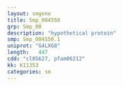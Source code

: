 ```yaml
---
layout: smgene
title: Smp_004550
grp: Smp_00
description: "hypothetical protein"
smp: Smp_004550.1
uniprot: "G4LXG8"
length:   447
cdd: "cl05627, pfam06212"
kk: K11353
categories: sm
---
```


